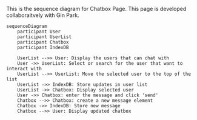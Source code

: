 This is the sequence diagram for Chatbox Page. This page is developed collaboraitvely with Gin Park. 


```mermaid
sequenceDiagram
    participant User
    participant UserList
    participant Chatbox
    participant IndexDB

    UserList -->> User: Display the users that can chat with 
    User ->> UserList: Select or search for the user that want to interact with
    UserList -->> UserList: Move the selected user to the top of the list
    UserList ->> IndexDB: Store updates in user list
    UserList ->> Chatbox: Display selected user
    User ->> Chatbox: enter the message and click 'send'
    Chatbox -->> Chatbox: create a new message element
    Chatbox ->> IndexDB: Store new message 
    Chatbox -->> User: Display updated chatbox
    
```
